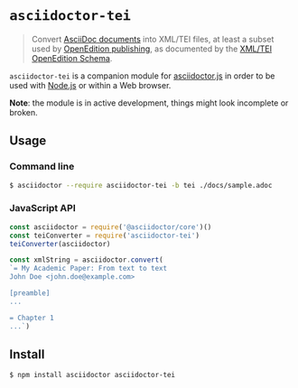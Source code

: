 # `asciidoctor-tei`

> Convert [AsciiDoc documents][asciidoc] into XML/TEI files,
> at least a subset used by [OpenEdition publishing][openedition],
> as documented by the [XML/TEI OpenEdition Schema][schema-repo].

`asciidoctor-tei` is a companion module for [asciidoctor.js][]
in order to be used with [Node.js][] or within a Web browser.

**Note**: the module is in active development, things might look
incomplete or broken.

## Usage

### Command line

```bash
$ asciidoctor --require asciidoctor-tei -b tei ./docs/sample.adoc
```

### JavaScript API

```js
const asciidoctor = require('@asciidoctor/core')()
const teiConverter = require('asciidoctor-tei')
teiConverter(asciidoctor)

const xmlString = asciidoctor.convert(
`= My Academic Paper: From text to text
John Doe <john.doe@example.com>

[preamble]
...

= Chapter 1
...`)
```

## Install

```bash
$ npm install asciidoctor asciidoctor-tei
```

[asciidoc]: https://asciidoctor.org/
[openedition]: https://www.openedition.org/
[asciidoctor.js]: https://npmjs.com/asciidoctor
[Node.js]: https://nodejs.org/
[schema-repo]: https://github.com/OpenEdition/tei.openedition
